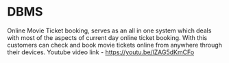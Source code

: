 # DBMS
Online Movie Ticket booking, serves as an all in one system which deals with most of the aspects of current day online ticket booking. With this customers can check and book movie tickets online from anywhere through their devices.
Youtube video link - https://youtu.be/lZAG5dKmCFo
